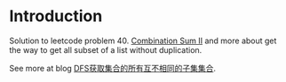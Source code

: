 # Introduction

Solution to leetcode problem 40. [Combination Sum II](https://leetcode.com/problems/combination-sum-ii/) and more about get the way to get all subset of a list without duplication.

See more at blog [DFS获取集合的所有互不相同的子集集合](https://www.bunnyxt.com/blog/algorithm/dfs/549/).